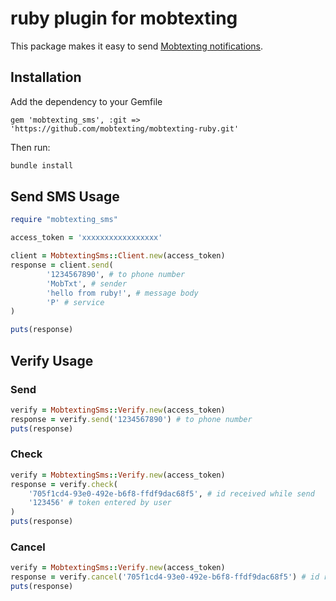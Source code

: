 # ruby plugin for mobtexting

This package makes it easy to send [Mobtexting notifications](https://mobtexting.com).

## Installation

Add the dependency to your Gemfile

`gem 'mobtexting_sms', :git => 'https://github.com/mobtexting/mobtexting-ruby.git'`

Then run:
``` bash
bundle install
```

## Send SMS Usage

```ruby
require "mobtexting_sms"

access_token = 'xxxxxxxxxxxxxxxxx'

client = MobtextingSms::Client.new(access_token)
response = client.send(
        '1234567890', # to phone number
        'MobTxt', # sender
        'hello from ruby!', # message body
        'P' # service
)

puts(response)

```

## Verify Usage

### Send

```ruby
verify = MobtextingSms::Verify.new(access_token)
response = verify.send('1234567890') # to phone number
puts(response)
```

### Check

```ruby
verify = MobtextingSms::Verify.new(access_token)
response = verify.check(
	'705f1cd4-93e0-492e-b6f8-ffdf9dac68f5', # id received while send
	'123456' # token entered by user
)
puts(response)
```

### Cancel
```ruby
verify = MobtextingSms::Verify.new(access_token)
response = verify.cancel('705f1cd4-93e0-492e-b6f8-ffdf9dac68f5') # id received while send
puts(response)
```

